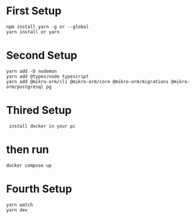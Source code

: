 # First Setup
    npm install yarn -g or --global
    yarn install or yarn
# Second Setup
    yarn add -D nodemon 
    yarn add @types/node typescript 
    yarn add @mikro-orm/cli @mikro-orm/core @mikro-orm/migrations @mikro-orm/postgresql pg 
# Thired Setup
     install docker in your pc
# then run 
    docker compose up
# Fourth Setup
    yarn watch
    yarn dev